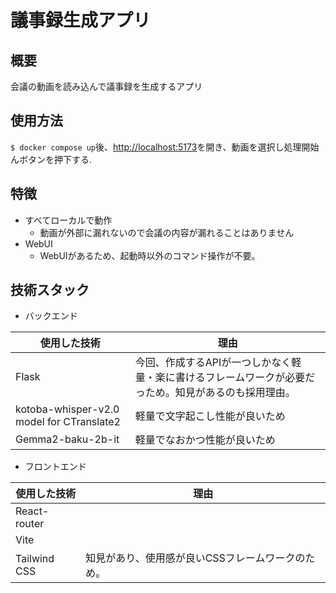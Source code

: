 # 議事録生成アプリ

## 概要

会議の動画を読み込んで議事録を生成するアプリ

## 使用方法

`$ docker compose up`後、<http://localhost:5173>を開き、動画を選択し処理開始んボタンを押下する.

## 特徴

- すべてローカルで動作
  - 動画が外部に漏れないので会議の内容が漏れることはありません
- WebUI
  - WebUIがあるため、起動時以外のコマンド操作が不要。

## 技術スタック

- バックエンド

|使用した技術|理由|
|-|-|
|Flask|今回、作成するAPIが一つしかなく軽量・楽に書けるフレームワークが必要だっため。知見があるのも採用理由。|
|kotoba-whisper-v2.0 model for CTranslate2|軽量で文字起こし性能が良いため|
|Gemma2-baku-2b-it|軽量でなおかつ性能が良いため|

- フロントエンド

|使用した技術|理由|
|-|-|
|React-router||
|Vite||
|Tailwind CSS|知見があり、使用感が良いCSSフレームワークのため。|

